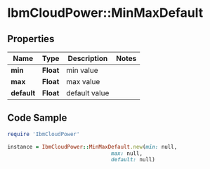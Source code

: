 # IbmCloudPower::MinMaxDefault

## Properties

Name | Type | Description | Notes
------------ | ------------- | ------------- | -------------
**min** | **Float** | min value | 
**max** | **Float** | max value | 
**default** | **Float** | default value | 

## Code Sample

```ruby
require 'IbmCloudPower'

instance = IbmCloudPower::MinMaxDefault.new(min: null,
                                 max: null,
                                 default: null)
```


